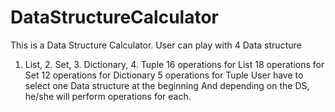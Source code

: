 # DataStructureCalculator
This is a Data Structure Calculator.
User can play with 4 Data structure
1. List, 2. Set, 3. Dictionary, 4. Tuple
16 operations for List
18 operations for Set
12 operations for Dictionary
5 operations for Tuple
User have to select one Data structure at the beginning
And depending on the DS, he/she will perform operations for each.
